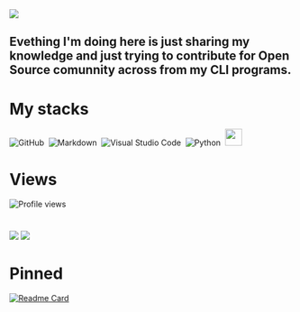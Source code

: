 <img src="https://raw.githubusercontent.com/gist/leone-sh/6e3b16412a536a9f5dbe24a064f293a5/raw/02213dd2fa75f5481e708fc2c490207c8959592a/cut-linux.svg">

## Evething I'm doing here is just sharing my knowledge and just trying to contribute for Open Source comunnity across from my CLI programs.


# My stacks

 ![GitHub](https://img.shields.io/badge/-GitHub-05122A?style=flat&logo=github)&nbsp;
 ![Markdown](https://img.shields.io/badge/-Markdown-05122A?style=flat&logo=markdown)&nbsp;
 ![Visual Studio Code](https://img.shields.io/badge/-Visual%20Studio%20Code-05122A?style=flat&logo=visual-studio-code&logoColor=007ACC)&nbsp;
 ![Python](https://img.shields.io/badge/-Python3-05122A?style=flat&logo=python)&nbsp;
 <img src="https://img.icons8.com/color/512/bash.png" width="30" height="30">

# Views
<p align="left"> <img src="https://komarev.com/ghpvc/?username=leone-sh&color=yellow" alt="Profile views" /> </p>

#


<img src="https://github-readme-stats.vercel.app/api?username=leone-sh&show_icons=true&theme=tokyonight">

<img src="https://github-readme-stats.vercel.app/api/top-langs/?username=leone-sh&layout=compact&theme=tokyonight">


# Pinned
[![Readme Card](https://github-readme-stats.vercel.app/api/pin/?username=leone-sh&repo=pygramy)](https://github.com/anuraghazra/github-readme-stats)
